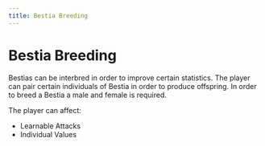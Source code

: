 ```yaml
---
title: Bestia Breeding
---
```

# Bestia Breeding

Bestias can be interbred in order to improve certain statistics. The player can pair certain individuals of Bestia in
order to produce offspring. In order to breed a Bestia a male and female is required.

The player can affect:

* Learnable Attacks
* Individual Values
